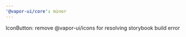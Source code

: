 ```yaml
---
'@vapor-ui/core': minor
---
```


IconButton: remove @vapor-ui/icons for resolving storybook build error
